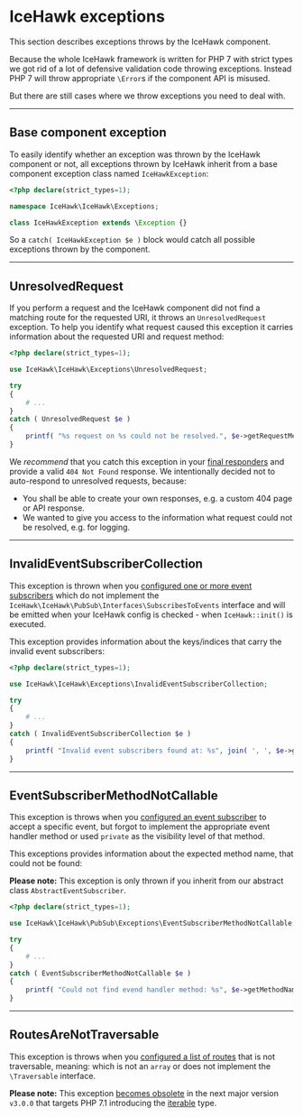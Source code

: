 # IceHawk exceptions

This section describes exceptions throws by the IceHawk component.
 
Because the whole IceHawk framework is written for PHP 7 with strict types we got rid of a lot of defensive validation code 
throwing exceptions. Instead PHP 7 will throw appropriate `\Error`s if the component API is misused.

But there are still cases where we throw exceptions you need to deal with.
 
<hr class="blockspace">
 
## Base component exception

To easily identify whether an exception was thrown by the IceHawk component or not, all exceptions thrown by IceHawk inherit from a base component 
exception class named `IceHawkException`:

```php
<?php declare(strict_types=1);

namespace IceHawk\IceHawk\Exceptions;

class IceHawkException extends \Exception {}
```

So a `catch( IceHawkException $e )` block would catch all possible exceptions thrown by the component.

<hr class="blockspace">

## UnresolvedRequest

If you perform a request and the IceHawk component did not find a matching route for the requested URI, it throws an `UnresolvedRequest` exception.
To help you identify what request caused this exception it carries information about the requested URI and request method:

```php
<?php declare(strict_types=1);

use IceHawk\IceHawk\Exceptions\UnresolvedRequest;

try 
{
	# ...
}
catch ( UnresolvedRequest $e )
{
	printf( "%s request on %s could not be resolved.", $e->getRequestMethod(), $e->getUri() );
}
```

We _recommend_ that you catch this exception in your [final responders](@baseUrl/docs/icehawk/final-responding.html@) and provide a valid `404 Not Found` response.
We intentionally decided not to auto-respond to unresolved requests, because:

* You shall be able to create your own responses, e.g. a custom 404 page or API response.
* We wanted to give you access to the information what request could not be resolved, e.g. for logging.

<hr class="blockspace">
  
## InvalidEventSubscriberCollection

This exception is thrown when you [configured one or more event subscribers](@baseUrl@/docs/icehawk/configuration.html) which do not implement the 
`IceHawk\IceHawk\PubSub\Interfaces\SubscribesToEvents` interface and will be emitted when your IceHawk config is checked - when `IceHawk::init()` is executed.

This exception provides information about the keys/indices that carry the invalid event subscribers:
  
```php
<?php declare(strict_types=1);

use IceHawk\IceHawk\Exceptions\InvalidEventSubscriberCollection;

try 
{
	# ...
}
catch ( InvalidEventSubscriberCollection $e )
{
	printf( "Invalid event subscribers found at: %s", join( ', ', $e->getInvalidKeys() ) );
}
```

<hr class="blockspace">

## EventSubscriberMethodNotCallable

This exception is throws when you [configured an event subscriber](@baseUrl@/docs/icehawk/events-and-subscribers.html) to accept a specific event, 
but forgot to implement the appropriate event handler method or used `private` as the visibility level of that method.
 
This exceptions provides information about the expected method name, that could not be found:

**Please note:** This exception is only thrown if you inherit from our abstract class `AbstractEventSubscriber`. 

```php
<?php declare(strict_types=1);

use IceHawk\IceHawk\PubSub\Exceptions\EventSubscriberMethodNotCallable;

try 
{
	# ...
}
catch ( EventSubscriberMethodNotCallable $e )
{
	printf( "Could not find evend handler method: %s", $e->getMethodName() );
}
```
 
<hr class="blockspace">

## RoutesAreNotTraversable

This exception is throws when you [configured a list of routes](@baseUrl@/docs/icehawk/routing.html) that is not 
traversable, meaning: which is not an `array` or does not implement the `\Traversable` interface.

**Please note:** This exception [becomes obsolete](https://github.com/icehawk/icehawk/issues/19) in the next major version `v3.0.0` that targets 
PHP 7.1 introducing the [iterable](https://github.com/php/php-src/pull/1941) type.


